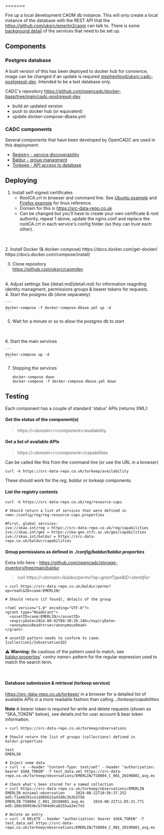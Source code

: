  =======

Fire up a local development CAOM db instance. This will only create a local instance of the database with the REST API that the https://github.com/uksrc/emerlin2caom can talk to. There is some [background detail](detail.md) of the services that need to be set up.

## Components

### Postgres database
A built version of this has been deployed to docker hub for convience, image can be changed if an update is required [stephenlloyd/uksrc:cadc-postgresql-dev](https://hub.docker.com/layers/stephenlloyd/uksrc/cadc-postgresql-dev/images/sha256-973f6a1a5bdfa9d9b8740a4c9088c38e8a0f78b09f652fa3c14a07c905ff30df?context=repo). 
Intended to be a test database only.

CADC's repository https://github.com/opencadc/docker-base/tree/main/cadc-postgresql-dev
- build an updated version
- push to docker hub (or equivalent)
- update docker-compose-dbase.yml

### CADC components
Several components that have been developed by OpenCADC are used in this deployment:
- [Registry - service discoverability](https://github.com/opencadc/reg/tree/main/reg)
- [Baldur - group managment](https://github.com/opencadc/storage-inventory/tree/main/baldur)
- [Torkeep - API access to database](https://github.com/opencadc/caom2db/tree/main/torkeep)


## Deploying
1. Install self-signed certificates
	- RootCA.crt in browser and command line. See [Ubuntu example](https://ubuntu.com/server/docs/install-a-root-ca-certificate-in-the-trust-store) and [Firefox example](https://docs.vmware.com/en/VMware-Adapter-for-SAP-Landscape-Management/2.1.0/Installation-and-Administration-Guide-for-VLA-Administrators/GUID-0CED691F-79D3-43A4-B90D-CD97650C13A0.html) for linux reference.
	- Domain for this is https://src-data-repo.co.uk
	- Can be changed but you'll have to create your own certificate & root authority, repeat 1 above, update the nginx.conf and replace the rootCA.crt in each service's config folder (so they can trust each other).
<br>
<br>
2. Install Docker (& docker-compose)  
	https://docs.docker.com/get-docker/  
	https://docs.docker.com/compose/install/
<br>

3. Clone repository  
	https://github.com/uksrc/caomdev
<br>
4. Adjust settings
	See [detail.md](detail.md) for information reagrding identity managment, permissions groups & bearer tokens for requests.
<br>
4. Start the postgres db (done separately)<br>  

	```
	docker-compose -f docker-compose-dbase.yml up -d
	```

5. Wait for a minute or so to allow the postgres db to start 
<br>
<br>
6. Start the main services <br>  

	```
    docker-compose up -d
	```

7. Stopping the services  
	```
	docker-compose down
	docker-compose -f docker-compose-dbase.yml down
	```

## Testing

Each component has a couple of standard 'status' APIs (returns XML):

#### Get the status of the component(s)
>https://<em>\<domain\></em>/<em>\<component\></em>/availability

#### Get a list of available APIs 
>https://<em>\<domain\></em>/<em>\<component\></em>/capabilities

Can be called like this from the command line (or use the URL in a browser)  
```
curl -k https://src-data-repo.co.uk/torkeep/availability
```
These should work for the <em>reg</em>, <em>baldur</em> or <em>torkeep</em> components.


#### List the registry contents  
```
curl -k https://src-data-repo.co.uk/reg/resource-caps

# Should return a list of services that were defined in <em>./config/reg/reg-resource-caps.properties

#First, global services:
ivo://skao.int/reg = https://src-data-repo.co.uk/reg/capabilities  
ivo://skao.int/gms = https://ska-gms.stfc.ac.uk/gms/capabilities  
ivo://skao.int/baldur = https://src-data-repo.co.uk/baldur/capabilities  
```


#### Group permissions as defined in <em>./config/baldur/baldur.properties</em>  
Extra info here - https://github.com/opencadc/storage-inventory/tree/main/baldur  

>curl https://<em>\<domain\></em>/baldur/perms?op=<em>grantType</em>\&ID=<em>identifier</em>
```
> curl https://src-data-repo.co.uk/baldur/perms?op=read\&ID=caom:EMERLIN/

# Should return (if found), details of the group

<?xml version="1.0" encoding="UTF-8"?>
<grant type="ReadGrant">
  <assetID>caom:EMERLIN/</assetID>
  <expiryDate>2024-08-02T09:30:20.146</expiryDate>
  <anonymousRead>true</anonymousRead>
</grant>

# assetID pattern needs to conform to caom:{collection}/{observationID}
```

 ⚠️ **Warning:** Be cautious of the pattern used to match, see [baldur.properties](config/baldur/baldur.properties)' <em>\<entry name\></em>.pattern for the regular expression used to match the search term.

<br>
  
#### Database submission & retrieval (torkeep service)  
https://src-data-repo.co.uk/torkeep/ in a browser for a detailed list of available APIs in a more readable fashion than calling <em>../torkeep/capabilities</em>

**Note** A bearer token is required for write and delete requests (shown as "SKA_TOKEN" below), see details.md for user account & bear token information. 
```
> curl https://src-data-repo.co.uk/torkeep/observations

# Should return the list of groups (collections) defined in baldur.properties

test
EMERLIN

# Inject some data
> curl -v --header "Content-Type: text/xml" --header "authorization: bearer $SKA_TOKEN" -T test_data.xml https://src-data-repo.co.uk/torkeep/observations/EMERLIN/TS8004_C_001_20190801_avg.ms

# Check what's been stored for a named collection 
> curl https://src-data-repo.co.uk/torkeep/observations/EMERLIN
EMERLIN minimal-observation     2024-08-22T10:56:37.252 md5:f1a40291ce1dd85623a43d0c2b3b3758
EMERLIN TS8004_C_001_20190801_avg.ms    2024-08-22T11:05:31.771 md5:260c09954bcb7494e0ca8255aa3ec743

# Delete an entry
> curl -X DELETE --header "authorization: bearer $SKA_TOKEN" -T test_data.xml https://src-data-repo.co.uk/torkeep/observations/EMERLIN/TS8004_C_001_20190801_avg.ms

```

<br>





